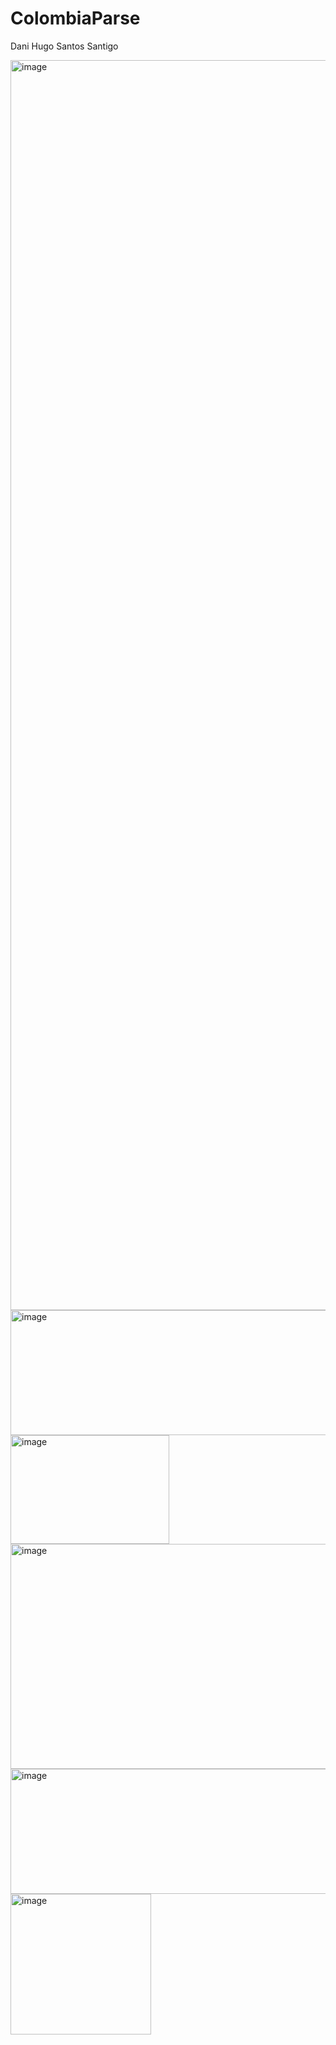 # ColombiaParse
Dani Hugo Santos Santigo 

<img width="2000" height="2000" alt="image" src="https://github.com/user-attachments/assets/864770c8-a9a3-4838-b996-1e338b83562e" />

<img width="550" height="200" alt="image" src="https://github.com/user-attachments/assets/fec82efa-39ff-4baa-80be-287821f9f515" />

<img width="254" height="174" alt="image" src="https://github.com/user-attachments/assets/fd3ed7ec-f725-4281-866e-86c27b15323e" />

<img width="640" height="360" alt="image" src="https://github.com/user-attachments/assets/f504effb-6c04-4aab-a87b-5b590763c09a" />

<img width="550" height="200" alt="image" src="https://github.com/user-attachments/assets/28134389-cee4-4fab-a053-e44ec1c11c9c" />


<img width="225" height="225" alt="image" src="https://github.com/user-attachments/assets/3b4d525c-ae8f-44ed-94fa-d5fdec3a0e71" />

